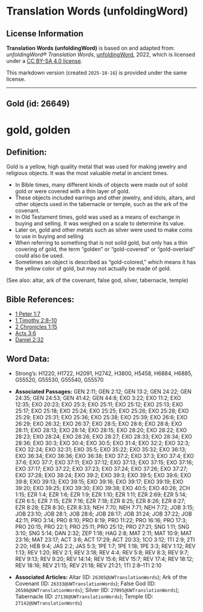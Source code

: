 # Translation Words (unfoldingWord)

## License Information

**Translation Words (unfoldingWord)** is based on and adapted from: _unfoldingWord® Translation Words_, [unfoldingWord](https://unfoldingword.org/utw), 2022, which is licensed under a [CC BY-SA 4.0 license](https://creativecommons.org/licenses/by-sa/4.0/legalcode.en).

This markdown version (created `2025-10-16`) is provided under the same license.



--------------------------------

## Gold (id: 26649)

gold, golden
============

Definition:
-----------

Gold is a yellow, high quality metal that was used for making jewelry and religious objects. It was the most valuable metal in ancient times.

* In Bible times, many different kinds of objects were made out of solid gold or were covered with a thin layer of gold.
* These objects included earrings and other jewelry, and idols, altars, and other objects used in the tabernacle or temple, such as the ark of the covenant.
* In Old Testament times, gold was used as a means of exchange in buying and selling. It was weighed on a scale to determine its value.
* Later on, gold and other metals such as silver were used to make coins to use in buying and selling
* When referring to something that is not solid gold, but only has a thin covering of gold, the term “golden” or “gold\-covered” or “gold\-overlaid” could also be used.
* Sometimes an object is described as “gold\-colored,” which means it has the yellow color of gold, but may not actually be made of gold.

(See also: altar, ark of the covenant, false god, silver, tabernacle, temple)

Bible References:
-----------------

* [1 Peter 1:7](https://ref.ly/1Pet1:7)
* [1 Timothy 2:8–10](https://ref.ly/1Tim2:8-1Tim2:10)
* [2 Chronicles 1:15](https://ref.ly/2Chr1:15)
* [Acts 3:6](https://ref.ly/Acts3:6)
* [Daniel 2:32](https://ref.ly/Dan2:32)

Word Data:
----------

* Strong’s: H1220, H1722, H2091, H2742, H3800, H5458, H6884, H6885, G55520, G55530, G55540, G55570

* **Associated Passages:** GEN 2:11; GEN 2:12; GEN 13:2; GEN 24:22; GEN 24:35; GEN 24:53; GEN 41:42; GEN 44:8; EXO 3:22; EXO 11:2; EXO 12:35; EXO 20:23; EXO 25:3; EXO 25:11; EXO 25:12; EXO 25:13; EXO 25:17; EXO 25:18; EXO 25:24; EXO 25:25; EXO 25:26; EXO 25:28; EXO 25:29; EXO 25:31; EXO 25:36; EXO 25:38; EXO 25:39; EXO 26:6; EXO 26:29; EXO 26:32; EXO 26:37; EXO 28:5; EXO 28:6; EXO 28:8; EXO 28:11; EXO 28:13; EXO 28:14; EXO 28:15; EXO 28:20; EXO 28:22; EXO 28:23; EXO 28:24; EXO 28:26; EXO 28:27; EXO 28:33; EXO 28:34; EXO 28:36; EXO 30:3; EXO 30:4; EXO 30:5; EXO 31:4; EXO 32:2; EXO 32:3; EXO 32:24; EXO 32:31; EXO 35:5; EXO 35:22; EXO 35:32; EXO 36:13; EXO 36:34; EXO 36:36; EXO 36:38; EXO 37:2; EXO 37:3; EXO 37:4; EXO 37:6; EXO 37:7; EXO 37:11; EXO 37:12; EXO 37:13; EXO 37:15; EXO 37:16; EXO 37:17; EXO 37:22; EXO 37:23; EXO 37:24; EXO 37:26; EXO 37:27; EXO 37:28; EXO 38:24; EXO 39:2; EXO 39:3; EXO 39:5; EXO 39:6; EXO 39:8; EXO 39:13; EXO 39:15; EXO 39:16; EXO 39:17; EXO 39:19; EXO 39:20; EXO 39:25; EXO 39:30; EXO 39:38; EXO 40:5; EXO 40:26; 2CH 1:15; EZR 1:4; EZR 1:6; EZR 1:9; EZR 1:10; EZR 1:11; EZR 2:69; EZR 5:14; EZR 6:5; EZR 7:15; EZR 7:16; EZR 7:18; EZR 8:25; EZR 8:26; EZR 8:27; EZR 8:28; EZR 8:30; EZR 8:33; NEH 7:70; NEH 7:71; NEH 7:72; JOB 3:15; JOB 23:10; JOB 28:1; JOB 28:6; JOB 28:17; JOB 31:24; JOB 37:22; JOB 42:11; PRO 3:14; PRO 8:10; PRO 8:19; PRO 11:22; PRO 16:16; PRO 17:3; PRO 20:15; PRO 22:1; PRO 25:11; PRO 25:12; PRO 27:21; SNG 1:11; SNG 3:10; SNG 5:14; DAN 2:32; ZEP 1:18; HAG 2:8; MAT 2:11; MAT 10:9; MAT 23:16; MAT 23:17; ACT 3:6; ACT 17:29; ACT 20:33; 1CO 3:12; 1TI 2:9; 2TI 2:20; HEB 9:4; JAS 2:2; JAS 5:3; 1PE 1:7; 1PE 1:18; 1PE 3:3; REV 1:12; REV 1:13; REV 1:20; REV 2:1; REV 3:18; REV 4:4; REV 5:8; REV 8:3; REV 9:7; REV 9:13; REV 9:20; REV 14:14; REV 15:6; REV 15:7; REV 17:4; REV 18:12; REV 18:16; REV 21:15; REV 21:18; REV 21:21; 1TI 2:8–1TI 2:10
* **Associated Articles:** Altar (ID: `26305@UWTranslationWords`); Ark of the Covenant (ID: `26333@UWTranslationWords`); False God (ID: `26586@UWTranslationWords`); Silver (ID: `27095@UWTranslationWords`); Tabernacle (ID: `27136@UWTranslationWords`); Temple (ID: `27142@UWTranslationWords`)

